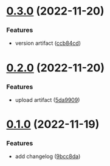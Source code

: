 # [0.3.0](https://github.com/accodepull/greetings-ci/compare/v0.2.0...v0.3.0) (2022-11-20)


### Features

* version artifact ([ccb84cd](https://github.com/accodepull/greetings-ci/commit/ccb84cd257e02862d093578165700ce8d046bbaa))



# [0.2.0](https://github.com/accodepull/greetings-ci/compare/v0.1.0...v0.2.0) (2022-11-20)


### Features

* upload artifact ([5da9909](https://github.com/accodepull/greetings-ci/commit/5da9909b6d74f0f351dd57ce611aa38e063e78bb))



# [0.1.0](https://github.com/accodepull/greetings-ci/compare/9bcc8da4f50956ab9ac7189e31d60189b37922d2...v0.1.0) (2022-11-19)


### Features

* add changelog ([9bcc8da](https://github.com/accodepull/greetings-ci/commit/9bcc8da4f50956ab9ac7189e31d60189b37922d2))



